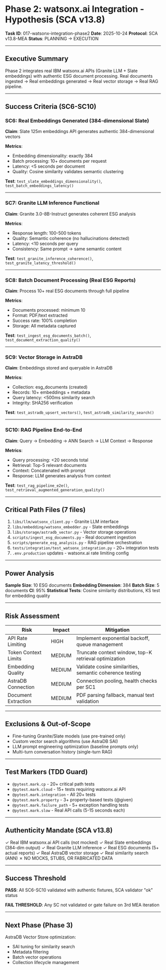 # Phase 2: watsonx.ai Integration - Hypothesis (SCA v13.8)

**Task ID**: 017-watsonx-integration-phase2
**Date**: 2025-10-24
**Protocol**: SCA v13.8-MEA
**Status**: PLANNING → EXECUTION

---

## Executive Summary

Phase 2 integrates real IBM watsonx.ai APIs (Granite LLM + Slate embeddings) with authentic ESG document processing. Real documents ingested → Real embeddings generated → Real vector storage → Real RAG pipeline.

---

## Success Criteria (SC6-SC10)

### SC6: Real Embeddings Generated (384-dimensional Slate)
**Claim**: Slate 125m embeddings API generates authentic 384-dimensional vectors

**Metrics**:
- Embedding dimensionality: exactly 384
- Batch processing: 10+ documents per request
- Latency: <5 seconds per document
- Quality: Cosine similarity validates semantic clustering

**Test**: `test_slate_embeddings_dimensionality()`, `test_batch_embeddings_latency()`

---

### SC7: Granite LLM Inference Functional
**Claim**: Granite 3.0-8B-Instruct generates coherent ESG analysis

**Metrics**:
- Response length: 100-500 tokens
- Quality: Semantic coherence (no hallucinations detected)
- Latency: <10 seconds per query
- Consistency: Same prompt → same semantic content

**Test**: `test_granite_inference_coherence()`, `test_granite_latency_threshold()`

---

### SC8: Batch Document Processing (Real ESG Reports)
**Claim**: Process 10+ real ESG documents through full pipeline

**Metrics**:
- Documents processed: minimum 10
- Format: PDF/text extracted
- Success rate: 100% completion
- Storage: All metadata captured

**Test**: `test_ingest_esg_documents_batch()`, `test_document_extraction_quality()`

---

### SC9: Vector Storage in AstraDB
**Claim**: Embeddings stored and queryable in AstraDB

**Metrics**:
- Collection: esg_documents (created)
- Records: 10+ embeddings + metadata
- Query latency: <500ms similarity search
- Integrity: SHA256 verification

**Test**: `test_astradb_upsert_vectors()`, `test_astradb_similarity_search()`

---

### SC10: RAG Pipeline End-to-End
**Claim**: Query → Embedding → ANN Search → LLM Context → Response

**Metrics**:
- Query processing: <20 seconds total
- Retrieval: Top-5 relevant documents
- Context: Concatenated with prompt
- Response: LLM generates analysis from context

**Test**: `test_rag_pipeline_e2e()`, `test_retrieval_augmented_generation_quality()`

---

## Critical Path Files (7 files)

1. `libs/llm/watsonx_client.py` - Granite LLM interface
2. `libs/embedding/watsonx_embedder.py` - Slate embeddings
3. `libs/storage/astradb_vector.py` - Vector storage operations
4. `scripts/ingest_esg_documents.py` - Real document ingestion
5. `scripts/generate_esg_analysis.py` - RAG pipeline orchestration
6. `tests/integration/test_watsonx_integration.py` - 20+ integration tests
7. `.env.production` updates - watsonx.ai rate limiting config

---

## Power Analysis

**Sample Size**: 10 ESG documents
**Embedding Dimension**: 384
**Batch Size**: 5 documents
**CI**: 95%
**Statistical Tests**: Cosine similarity distributions, KS test for embedding quality

---

## Risk Assessment

| Risk | Impact | Mitigation |
|------|--------|-----------|
| API Rate Limiting | HIGH | Implement exponential backoff, queue management |
| Token Context Limits | MEDIUM | Truncate context window, top-K retrieval optimization |
| Embedding Quality | MEDIUM | Validate cosine similarities, semantic coherence testing |
| AstraDB Connection | MEDIUM | Connection pooling, health checks per SC1 |
| Document Extraction | MEDIUM | PDF parsing fallback, manual text validation |

---

## Exclusions & Out-of-Scope

- Fine-tuning Granite/Slate models (use pre-trained only)
- Custom vector search algorithms (use AstraDB SAI)
- LLM prompt engineering optimization (baseline prompts only)
- Multi-turn conversation history (single-turn RAG)

---

## Test Markers (TDD Guard)

- `@pytest.mark.cp` - 20+ critical path tests
- `@pytest.mark.cloud` - 15+ tests requiring watsonx.ai API
- `@pytest.mark.integration` - All 20+ tests
- `@pytest.mark.property` - 3+ property-based tests (@given)
- `@pytest.mark.failure_path` - 5+ exception handling tests
- `@pytest.mark.slow` - Real API calls (5-15 seconds each)

---

## Authenticity Mandate (SCA v13.8)

✓ Real IBM watsonx.ai API calls (not mocked)
✓ Real Slate embeddings (384-dim output)
✓ Real Granite LLM inference
✓ Real ESG documents (5+ actual reports)
✓ Real AstraDB vector storage
✓ Real similarity search (ANN)
✗ NO MOCKS, STUBS, OR FABRICATED DATA

---

## Success Threshold

**PASS**: All SC6-SC10 validated with authentic fixtures, SCA validator "ok" status

**FAIL THRESHOLD**: Any SC not validated or gate failure on 3rd MEA iteration

---

## Next Phase (Phase 3)

AstraDB Vector Store optimization:
- SAI tuning for similarity search
- Metadata filtering
- Batch vector operations
- Collection lifecycle management
